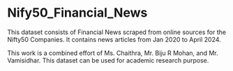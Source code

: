 # Nify50_Financial_News
This dataset consists of Financial News scraped from online sources for the Nifty50 Companies. It contains news articles from Jan 2020 to April 2024.

 This work is a combined effort of Ms. Chaithra, Mr. Biju R Mohan, and Mr. Vamisidhar.
 This dataset can be used for academic research purpose.

